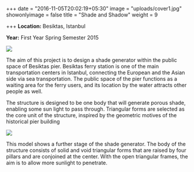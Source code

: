 +++
date = "2016-11-05T20:02:19+05:30"
image = "uploads/cover1.jpg"
showonlyimage = false
title = "Shade and Shadow"
weight = 9

+++
**Location:** Besiktas, Istanbul

**Year:** First Year Spring Semester 2015

<!--more-->

![](/portfolio/uploads/4aa.jpg)

The aim of this project is to design a shade generator within the public space of Besiktas pier. Besiktas ferry station is one of the main transportation centers in Istanbul, connecting the European and the Asian side via sea transportation. The public space of the pier functions as a waiting area for the ferry users, and its location by the water attracts other people as well.

The structure is designed to be one body that will generate porous shade, enabling some sun light to pass through. Triangular forms are selected as the core unit of the structure, inspired by the geometric motives of the historical pier building

![](/portfolio/uploads/cover1.jpg)

This model shows a further stage of the shade generator. The body of the structure consists of solid and void triangular forms that are raised by four pillars and are conjoined at the center. With the open triangular frames, the aim is to allow more sunlight to penetrate.